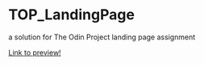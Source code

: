 # TOP_LandingPage
a solution for The Odin Project landing page assignment

<a href='https://skyblueflash.github.io/TOP_LandingPage/'>Link to preview!</a>

